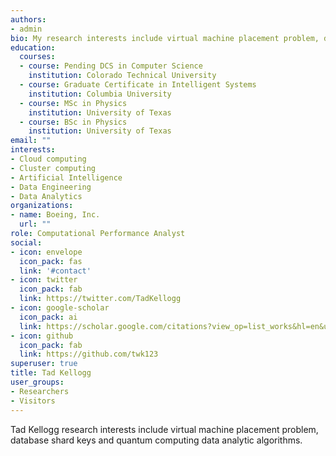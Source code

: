 ```yaml
---
authors:
- admin
bio: My research interests include virtual machine placement problem, database shard keys and quantum computing data analytic algorithms.
education:
  courses:
  - course: Pending DCS in Computer Science
    institution: Colorado Technical University
  - course: Graduate Certificate in Intelligent Systems
    institution: Columbia University
  - course: MSc in Physics
    institution: University of Texas
  - course: BSc in Physics
    institution: University of Texas
email: ""
interests:
- Cloud computing
- Cluster computing
- Artificial Intelligence
- Data Engineering
- Data Analytics
organizations:
- name: Boeing, Inc.
  url: ""
role: Computational Performance Analyst
social:
- icon: envelope
  icon_pack: fas
  link: '#contact'
- icon: twitter
  icon_pack: fab
  link: https://twitter.com/TadKellogg
- icon: google-scholar
  icon_pack: ai
  link: https://scholar.google.com/citations?view_op=list_works&hl=en&user=moJrYl8AAAAJ
- icon: github
  icon_pack: fab
  link: https://github.com/twk123
superuser: true
title: Tad Kellogg
user_groups:
- Researchers
- Visitors
---
```


Tad Kellogg research interests include virtual machine placement problem, database shard keys and quantum computing data analytic algorithms.
